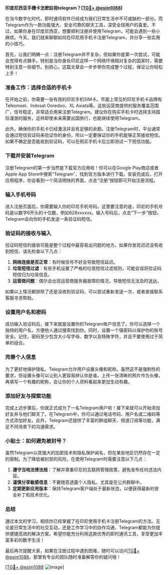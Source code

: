 **印度尼西亚手機卡怎麽註冊telegram？[[TG💪+ @esim1088](https://t.me/s/esim1088)]**

在当今数字化时代，即时通讯软件已经成为我们日常生活中不可或缺的一部分。而Telegram作为一款功能强大、安全可靠的聊天工具，深受全球用户的喜爱。不过，如果你身在印度尼西亚，想要顺利注册并使用Telegram，可能会遇到一些小麻烦。今天，我们就来聊聊如何在印尼用手机卡注册Telegram，并分享一些实用的小技巧。

首先，让我们明确一点：注册Telegram并不复杂，但如果你是第一次尝试，可能会觉得有点棘手。特别是当你身处印尼这样一个网络环境相对复杂的国家时，需要特别注意一些细节。别担心，这篇文章会一步步带你完成整个过程，保证让你轻松上手！

### 准备工作：选择合适的手机卡

在开始之前，你需要一张有效的印尼手机SIM卡。市面上常见的印尼手机卡品牌有Telkomsel、Indosat Ooredoo、XL Axiata等。这些运营商提供的服务覆盖范围广，信号稳定，非常适合用来注册Telegram。建议你在购买手机卡时选择支持国际漫游的服务，这样即使未来需要出国旅行，也能继续使用Telegram。

此外，确保你的手机卡已经激活并且有足够的余额。注册Telegram时，平台通常会通过短信验证码来验证你的身份，所以一定要保证你的手机能够正常接收短信。如果不确定是否能收到验证码，可以在购买手机卡后立即测试一下短信功能。

### 下载并安装Telegram

注册Telegram的第一步当然是下载官方应用啦！你可以在Google Play商店或者Apple App Store中搜索“Telegram”，找到官方版本进行下载。安装完成后，打开应用程序，你会看到一个简洁明快的界面，点击“注册”按钮即可开始注册流程。

### 输入手机号码

进入注册页面后，你需要输入你的印尼手机号码。这里要注意的是，印尼的手机号码是以数字6开头的十位数，例如628xxxxxx。输入号码后，点击“下一步”按钮，Telegram会向你的手机发送一条验证码短信。

### 验证码的接收与输入

验证码短信的接收可能是整个过程中最容易出问题的地方。如果你发现迟迟没有收到短信，请先检查以下几点：

1. **网络连接是否正常**：有时候信号不好会导致短信延迟。
2. **垃圾短信过滤**：有些手机设置了严格的垃圾短信过滤规则，可能会误将验证码短信归为垃圾信息。
3. **运营商问题**：偶尔会出现运营商服务器故障的情况，导致短信无法及时送达。

如果以上情况都排除了还是没收到验证码，可以尝试重新发送一次，或者直接联系客服寻求帮助。

### 设置用户名和密码

成功输入验证码后，接下来就是设置你的Telegram账户信息了。你可以选择一个独特的用户名，方便他人通过搜索找到你。同时，设置一个强密码以保护你的账号安全。记住，密码至少包含大小写字母、数字以及特殊字符，并且不要使用过于简单的组合。

### 完善个人信息

为了更好地保护隐私，Telegram允许用户设置头像和昵称。虽然这不是强制性的要求，但设置头像可以让别人更容易辨认你是谁。上传一张清晰的照片作为头像，再填写一个有趣的昵称，会让你的个人资料看起来更加生动有趣。

### 添加好友与探索功能

完成上述步骤后，你就正式成为了一名Telegram用户啦！接下来就可以开始添加好友并与他们聊天了。在Telegram中，你可以通过电话号码、用户名或二维码等方式添加好友。此外，Telegram还提供了丰富的群组聊天、频道订阅等功能，满足不同场景下的沟通需求。

### 小贴士：如何避免被封号？

虽然Telegram以其强大的加密技术和隐私保护闻名，但在某些地区仍然存在一定的限制。为了降低被封禁的风险，在使用Telegram时需要注意以下几点：

1. **遵守当地法律法规**：了解并尊重印尼的互联网管理政策，避免发布任何违法内容。
2. **谨慎分享敏感信息**：不要随意透露个人隐私，尤其是在公共群聊中。
3. **定期更新应用版本**：保持Telegram客户端处于最新状态，以便获得最新的安全补丁和技术优化。

### 总结

通过本文的学习，相信你已经掌握了在印尼使用手机卡注册Telegram的方法。无论是日常生活中的社交互动，还是工作学习中的协作沟通，Telegram都能为你提供便捷高效的解决方案。希望你能充分利用这款优秀的即时通讯工具，享受更加丰富多彩的数字生活！

最后再次提醒大家，如果在注册过程中遇到困难，随时可以访问[TG💪+ @esim1088](https://t.me/s/esim1088)，那里有专业的团队随时准备解答你的疑问哦！

[[TG💪+ @esim1088](https://t.me/s/esim1088) ![Image](https://i.postimg.cc/4NQfJmqS/Snipaste-2025-05-13-00-14-12.png)]